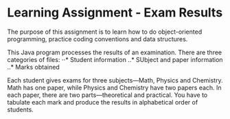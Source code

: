 # Learning Assignment - Exam Results

The purpose of this assignment is to learn how to do object-oriented programming, practice coding conventions and data structures.

This Java program processes the results of an examination. There are three categories of files:
⋅⋅* Student information
..* SUbject and paper information
..* Marks obtained

Each student gives exams for three subjects—Math, Physics and Chemistry. Math has one paper, while Physics and Chemistry have two papers each. In each paper, there are two parts—theoretical and practical. You have to tabulate each mark and produce the results in alphabetical order of students.
